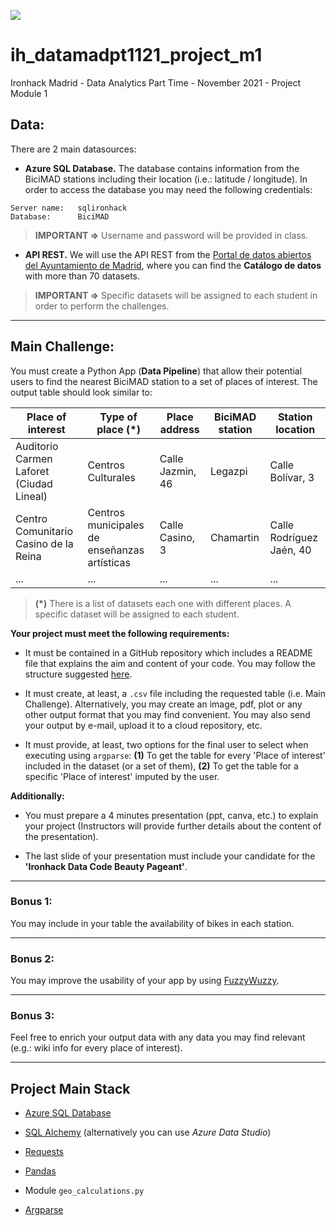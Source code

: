 <p align="left"><img src="https://cdn-images-1.medium.com/max/184/1*2GDcaeYIx_bQAZLxWM4PsQ@2x.png"></p>

# __ih_datamadpt1121_project_m1__

Ironhack Madrid - Data Analytics Part Time - November 2021 - Project Module 1

## **Data:**

There are 2 main datasources:

- **Azure SQL Database.** The database contains information from the BiciMAD stations including their location (i.e.: latitude / longitude). In order to access the database you may need the following credentials:
```
Server name:   sqlironhack
Database:      BiciMAD
```
> __IMPORTANT =>__ Username and password will be provided in class.


- **API REST.** We will use the API REST from the [Portal de datos abiertos del Ayuntamiento de Madrid](https://datos.madrid.es/nuevoMadrid/swagger-ui-master-2.2.10/dist/index.html?url=/egobfiles/api.datos.madrid.es.json#/), where you can find the __Catálogo de datos__ with more than 70 datasets.

> __IMPORTANT =>__ Specific datasets will be assigned to each student in order to perform the challenges.


---

## **Main Challenge:**

You must create a Python App (**Data Pipeline**) that allow their potential users to find the nearest BiciMAD station to a set of places of interest. The output table should look similar to:

| Place of interest | Type of place (*) | Place address | BiciMAD station | Station location |
|---------|----------|-------|------------|----------|
| Auditorio Carmen Laforet (Ciudad Lineal)   | Centros Culturales | Calle Jazmin, 46 | Legazpi | Calle Bolívar, 3 |
| Centro Comunitario Casino de la Reina | Centros municipales de enseñanzas artísticas | Calle Casino, 3 | Chamartin | Calle Rodríguez Jaén, 40 |
| ...     | ...            | ...        | ...      | ...        |
> __(*)__ There is a list of datasets each one with different places. A specific dataset will be assigned to each student. 


**Your project must meet the following requirements:**

- It must be contained in a GitHub repository which includes a README file that explains the aim and content of your code. You may follow the structure suggested [here](https://github.com/potacho/data-project-template).

- It must create, at least, a `.csv` file including the requested table (i.e. Main Challenge). Alternatively, you may create an image, pdf, plot or any other output format that you may find convenient. You may also send your output by e-mail, upload it to a cloud repository, etc. 

- It must provide, at least, two options for the final user to select when executing using `argparse`: **(1)** To get the table for every 'Place of interest' included in the dataset (or a set of them), **(2)** To get the table for a specific 'Place of interest' imputed by the user.

**Additionally:**

- You must prepare a 4 minutes presentation (ppt, canva, etc.) to explain your project (Instructors will provide further details about the content of the presentation).

- The last slide of your presentation must include your candidate for the **'Ironhack Data Code Beauty Pageant'**. 


---

### **Bonus 1:**

You may include in your table the availability of bikes in each station.

---

### **Bonus 2:**

You may improve the usability of your app by using [FuzzyWuzzy](https://pypi.org/project/fuzzywuzzy/).

---

### **Bonus 3:**

Feel free to enrich your output data with any data you may find relevant (e.g.: wiki info for every place of interest).

--- 

## **Project Main Stack**

- [Azure SQL Database](https://portal.azure.com/)

- [SQL Alchemy](https://docs.sqlalchemy.org/en/13/intro.html) (alternatively you can use _Azure Data Studio_)

- [Requests](https://requests.readthedocs.io/)

- [Pandas](https://pandas.pydata.org/pandas-docs/stable/reference/index.html)

- Module `geo_calculations.py`

- [Argparse](https://docs.python.org/3.7/library/argparse.html)












 


 

